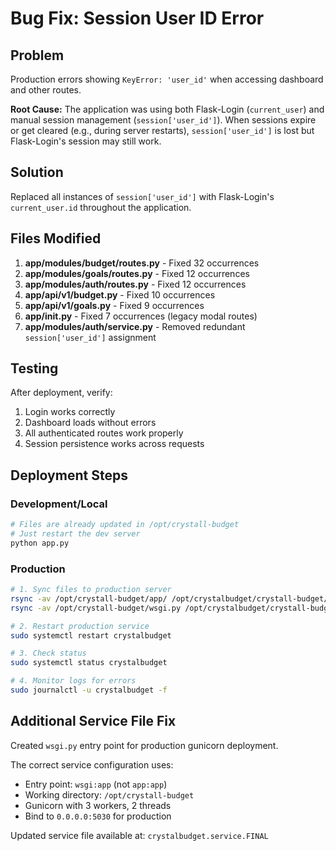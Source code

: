 # Bug Fix: Session User ID Error

## Problem
Production errors showing `KeyError: 'user_id'` when accessing dashboard and other routes.

**Root Cause:** The application was using both Flask-Login (`current_user`) and manual session management (`session['user_id']`). When sessions expire or get cleared (e.g., during server restarts), `session['user_id']` is lost but Flask-Login's session may still work.

## Solution
Replaced all instances of `session['user_id']` with Flask-Login's `current_user.id` throughout the application.

## Files Modified
1. **app/modules/budget/routes.py** - Fixed 32 occurrences
2. **app/modules/goals/routes.py** - Fixed 12 occurrences
3. **app/modules/auth/routes.py** - Fixed 12 occurrences
4. **app/api/v1/budget.py** - Fixed 10 occurrences
5. **app/api/v1/goals.py** - Fixed 9 occurrences
6. **app/__init__.py** - Fixed 7 occurrences (legacy modal routes)
7. **app/modules/auth/service.py** - Removed redundant `session['user_id']` assignment

## Testing
After deployment, verify:
1. Login works correctly
2. Dashboard loads without errors
3. All authenticated routes work properly
4. Session persistence works across requests

## Deployment Steps

### Development/Local
```bash
# Files are already updated in /opt/crystall-budget
# Just restart the dev server
python app.py
```

### Production
```bash
# 1. Sync files to production server
rsync -av /opt/crystall-budget/app/ /opt/crystalbudget/crystall-budget/app/
rsync -av /opt/crystall-budget/wsgi.py /opt/crystalbudget/crystall-budget/

# 2. Restart production service
sudo systemctl restart crystalbudget

# 3. Check status
sudo systemctl status crystalbudget

# 4. Monitor logs for errors
sudo journalctl -u crystalbudget -f
```

## Additional Service File Fix
Created `wsgi.py` entry point for production gunicorn deployment.

The correct service configuration uses:
- Entry point: `wsgi:app` (not `app:app`)
- Working directory: `/opt/crystall-budget`
- Gunicorn with 3 workers, 2 threads
- Bind to `0.0.0.0:5030` for production

Updated service file available at: `crystalbudget.service.FINAL`
